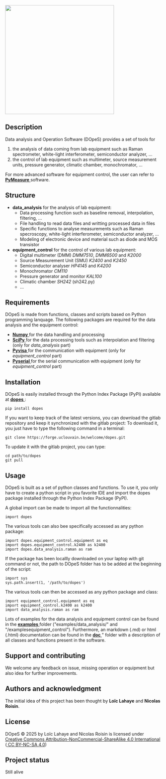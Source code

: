   <img src="https://forge.uclouvain.be/welcome/dopes/-/raw/main/logo.png" width="350">

## Description
Data analysis and Operation Software (DOpeS) provides a set of tools for 
1. the analysis of data coming from lab equipment such as Raman spectrometer, white-light interferometer, semiconductor analyzer, ...
2. the control of lab equipment such as multimeter, source measurement units, pressure generator, climatic chamber, monochromator, ...

For more advanced software for equipment control, the user can refer to <a href=https://pymeasure.readthedocs.io/> **PyMeasure** </a> software.

## Structure
- **data_analysis** for the analysis of lab equipment:
    - Data processing function such as baseline removal, interpolation, filtering, ...
    - File handling to read data files and writting processed data in files
    - Specific functions to analyse measurements such as Raman specroscopy, white-light interferometer, semiconductor analyzer, ...
    - Modeling of electronic device and material such as diode and MOS transistor
- **equipment_control** for the control of various lab equipment:
    - Digital multimeter (DMM) *DMM7510*, *DMM6500* and *K2000*
    - Source Measurement Unit (SMU) *K2400* and *K2450* 
    - Semiconductor analyser *HP4145* and *K4200*
    - Monochromator *CM110*
    - Pressure generator and monitor *KAL100* 
    - Climatic chamber *SH242* (sh242.py)
    - ...

## Requirements
DOpeS is made from functions, classes and scripts based on Python programming lanquage. The following packages are required for the data analysis and the equipment control:
- <a href=https://pypi.org/project/numpy/> **Numpy** </a> for the data handling and processing
- <a href=https://pypi.org/project/scipy/> **SciPy** </a> for the data processing tools such as interpolation and filtering (only for *data_analysis* part)
- <a href=https://pypi.org/project/PyVISA/> **Pyvisa** </a> for the communication with equipment (only for *equipment_control* part)
- <a href=https://pypi.org/project/pyserial/> **Pyserial** </a> for the serial communication with equipment (only for *equipment_control* part)


## Installation
DOpeS is easily installed through the Python Index Package (PyPI) available at <a href=https://pypi.org/project/dopes/> **dopes** </a>:
```
pip install dopes
```

If you want to keep track of the latest versions, you can download the gitlab repository and keep it synchronized with the gitlab project:
To download it, you just have to type the following command in a terminal:
```
git clone https://forge.uclouvain.be/welcome/dopes.git
```

To update it with the gitlab project, you can type:
```
cd path/to/dopes
git pull
```

## Usage
DOpeS is built as a set of python classes and functions.
To use it, you only have to create a python script in you favorite IDE and import the dopes package installed through the Python Index Package (PyPI).

A global import can be made to import all the functionnalities:
```
import dopes
```

The various tools can also bee specifically accessed as any python package:
```
import dopes.equipment_control.equipment as eq
import dopes.equipment_control.k2400 as k2400
import dopes.data_analysis.raman as ram
```

If the package has been locallly downloaded on your laptop with git command or not, the path to DOpeS folder has to be added at the beginning of the script:
```
import sys
sys.path.insert(1, '/path/to/dopes')
```
The various tools can then be accessed as any python package and class:
```
import equipment_control.equipment as eq
import equipment_control.k2400 as k2400
import data_analysis.raman as ram
```

Lots of examples for the data analysis and equipment control can be found in the <a href=https://forge.uclouvain.be/welcome/dopes/-/tree/main/examples> **examples** </a>  folder ("examples/data_analysis/" and "/examplesequipment_control").
Furthermore, an markdown (.md) or html (.html) documentation can be found in the <a href=https://forge.uclouvain.be/welcome/dopes/-/tree/main/doc> **doc** </a>" folder with a description of all classes and functions present in the software.

## Support and contributing
We welcome any feedback on issue, missing operation or equipment but also idea for further improvements.

## Authors and acknowledgment
The initial idea of this project has been thought by **Loïc Lahaye** and **Nicolas Roisin**.

## License
 DOpeS © 2025 by Loïc Lahaye and Nicolas Roisin is licensed under <a href=https://creativecommons.org/licenses/by-nc-sa/4.0/> Creative Commons Attribution-NonCommercial-ShareAlike 4.0 International </a> (<a href=https://creativecommons.org/licenses/by-nc-sa/4.0/> CC BY-NC-SA 4.0</a>) 
## Project status
Still alive